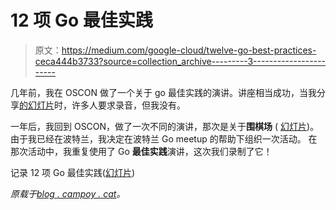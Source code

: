 # 12 项 Go 最佳实践

> 原文：<https://medium.com/google-cloud/twelve-go-best-practices-ceca444b3733?source=collection_archive---------3----------------------->

几年前，我在 OSCON 做了一个关于 go 最佳实践的演讲。讲座相当成功，当我分享[的幻灯片](http://talks.golang.org/2013/bestpractices.slide#1)时，许多人要求录音，但我没有。

一年后，我回到 OSCON，做了一次不同的演讲，那次是关于**围棋场** ( [幻灯片](http://talks.golang.org/2014/playground.slide))。由于我已经在波特兰，我决定在波特兰 Go meetup 的帮助下组织一次活动。
在那次活动中，我重复使用了 Go **最佳实践**演讲，这次我们录制了它！

记录 12 项 Go 最佳实践([幻灯片](http://talks.golang.org/2013/bestpractices.slide#1))

*原载于*[*blog . campoy . cat*](http://blog.campoy.cat/2014/08/twelve-go-best-practices.html)*。*